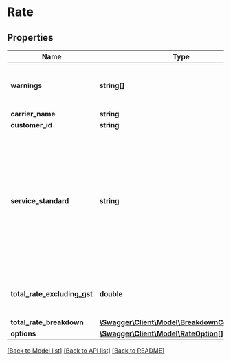 # Rate

## Properties
Name | Type | Description | Notes
------------ | ------------- | ------------- | -------------
**warnings** | **string[]** | Warnings which were encountered during processing | [optional] 
**carrier_name** | **string** |  | [optional] 
**customer_id** | **string** |  | [optional] 
**service_standard** | **string** | The type of service for which the rate applies. This can affect delivery timeframes. If multiple rates are available, choose the rate with the appropriate service level. | [optional] 
**total_rate_excluding_gst** | **double** | Total cost excluding Goods and Services Tax. | [optional] 
**total_rate_breakdown** | [**\Swagger\Client\Model\BreakdownComponent[]**](BreakdownComponent.md) |  | [optional] 
**options** | [**\Swagger\Client\Model\RateOption[]**](RateOption.md) |  | [optional] 

[[Back to Model list]](../../README.md#documentation-for-models) [[Back to API list]](../../README.md#documentation-for-api-endpoints) [[Back to README]](../../README.md)

